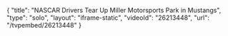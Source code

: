 {
    "title": "NASCAR Drivers Tear Up Miller Motorsports Park in Mustangs",
    "type": "solo",
    "layout": "iframe-static",
    "videoId": "26213448",
    "url": "\/tvpembed\/26213448"
}